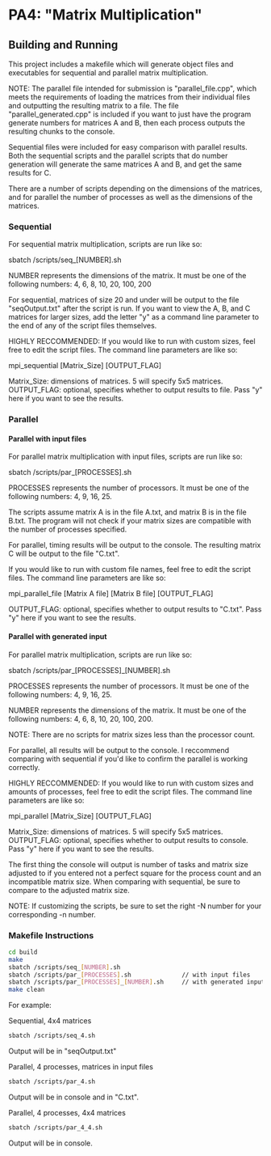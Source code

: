 # PA4: "Matrix Multiplication"

## Building and Running

This project includes a makefile which will generate object files and executables for sequential and parallel matrix multiplication. 

NOTE: The parallel file intended for submission is "parallel_file.cpp", which
meets the requirements of loading the matrices from their individual files and 
outputting the resulting matrix to a file. The file "parallel_generated.cpp"
is included if you want to just have the program generate numbers for matrices
A and B, then each process outputs the resulting chunks to the console. 

Sequential files were included for easy comparison with parallel results. Both 
the sequential scripts and the parallel scripts that do number generation
will generate the same matrices A and B, and get the same results for C.

There are a number of scripts depending on the dimensions of the matrices,
and for parallel the number of processes as well as the dimensions of the 
matrices.

### Sequential 

For sequential matrix multiplication, scripts are run like so:

sbatch /scripts/seq_[NUMBER].sh

NUMBER represents the dimensions of the matrix. It must be one of the following
numbers: 4, 6, 8, 10, 20, 100, 200

For sequential, matrices of size 20 and under will be output to the file "seqOutput.txt" after the script is run.
If you want to view the A, B, and C matrices for larger sizes, add the letter "y" as a command line parameter
to the end of any of the script files themselves. 

HIGHLY RECCOMMENDED: If you would like to run with custom sizes, feel free
to edit the script files. The command line parameters are like so:

mpi_sequential [Matrix_Size] [OUTPUT_FLAG]

Matrix_Size: dimensions of matrices. 5 will specify 5x5 matrices.
OUTPUT_FLAG: optional, specifies whether to output results to file. 
Pass "y" here if you want to see the results.

### Parallel


#### Parallel with input files
For parallel matrix multiplication with input files, scripts are run like so:

sbatch /scripts/par_[PROCESSES].sh

PROCESSES represents the number of processors. It must be one of the following
numbers: 4, 9, 16, 25. 

The scripts assume matrix A is in the file A.txt, and matrix B is in the file
B.txt. The program will not check if your matrix sizes are compatible with the 
number of processes specified.

For parallel, timing results will be output to the console. The resulting matrix
C will be output to the file "C.txt".

If you would like to run with custom file names, feel free to edit the script
files. The command line parameters are like so:

mpi_parallel_file [Matrix A file] [Matrix B file] [OUTPUT_FLAG]

OUTPUT_FLAG: optional, specifies whether to output results to "C.txt". 
Pass "y" here if you want to see the results.

#### Parallel with generated input
For parallel matrix multiplication, scripts are run like so:

sbatch /scripts/par_[PROCESSES]_[NUMBER].sh

PROCESSES represents the number of processors. It must be one of the following
numbers: 4, 9, 16, 25. 

NUMBER represents the dimensions of the matrix. It must be one of the following
numbers: 4, 6, 8, 10, 20, 100, 200. 

NOTE: There are no scripts for matrix sizes less than the processor count.

For parallel, all results will be output to the console. I reccommend comparing 
with sequential if you'd like to confirm the parallel is working correctly.

HIGHLY RECCOMMENDED: If you would like to run with custom sizes and amounts of
processes, feel free to edit the script files. The command line parameters are like so:

mpi_parallel [Matrix_Size] [OUTPUT_FLAG]

Matrix_Size: dimensions of matrices. 5 will specify 5x5 matrices.
OUTPUT_FLAG: optional, specifies whether to output results to console. 
Pass "y" here if you want to see the results.

The first thing the console will output is number of tasks and matrix size
adjusted to if you entered not a perfect square for the process count and
an incompatible matrix size. When comparing with sequential, be sure to compare
to the adjusted matrix size.

NOTE: If customizing the scripts, be sure to set the right -N number for your
corresponding -n number.


### Makefile Instructions

```bash
cd build
make
sbatch /scripts/seq_[NUMBER].sh
sbatch /scripts/par_[PROCESSES].sh              // with input files
sbatch /scripts/par_[PROCESSES]_[NUMBER].sh     // with generated input
make clean
```

For example:

Sequential, 4x4 matrices
```bash
sbatch /scripts/seq_4.sh
```
Output will be in "seqOutput.txt"

Parallel, 4 processes, matrices in input files
```bash
sbatch /scripts/par_4.sh
```
Output will be in console and in "C.txt".


Parallel, 4 processes, 4x4 matrices
```bash
sbatch /scripts/par_4_4.sh
```
Output will be in console.

